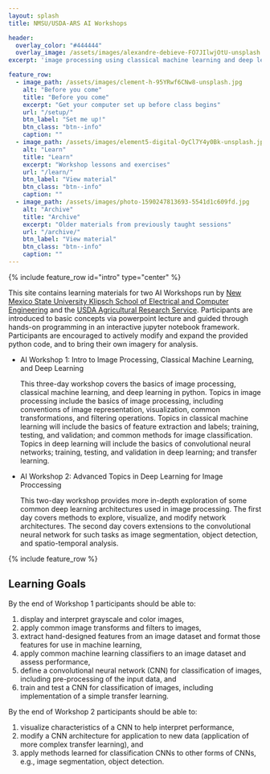 ```yaml
---
layout: splash
title: NMSU/USDA-ARS AI Workshops

header:
  overlay_color: "#444444"
  overlay_image: /assets/images/alexandre-debieve-FO7JIlwjOtU-unsplash.jpg
excerpt: 'image processing using classical machine learning and deep learning'

feature_row:
  - image_path: /assets/images/clement-h-95YRwf6CNw8-unsplash.jpg
    alt: "Before you come"
    title: "Before you come"
    excerpt: "Get your computer set up before class begins"
    url: "/setup/"
    btn_label: "Set me up!"
    btn_class: "btn--info"
    caption: ""
  - image_path: /assets/images/element5-digital-OyCl7Y4y0Bk-unsplash.jpg
    alt: "Learn"
    title: "Learn"
    excerpt: "Workshop lessons and exercises"
    url: "/learn/"
    btn_label: "View material"
    btn_class: "btn--info"
    caption: ""
  - image_path: /assets/images/photo-1590247813693-5541d1c609fd.jpg
    alt: "Archive"
    title: "Archive"
    excerpt: "Older materials from previously taught sessions"
    url: "/archive/"
    btn_label: "View material"
    btn_class: "btn--info"
    caption: ""
---
```



{% include feature_row id="intro" type="center" %}

This site contains learning materials for two AI Workshops run by [New Mexico State University Klipsch School of Electrical and Computer Engineering](https://ece.nmsu.edu/) and the [USDA Agricultural Research Service](https://ars.usda.gov). Participants are introduced to basic concepts via powerpoint lecture and guided through hands-on programming in an interactive jupyter notebook framework. Participants are encouraged to actively modify and expand the provided python code, and to bring their own imagery for analysis.

 - AI Workshop 1: Intro to Image Processing, Classical Machine Learning, and Deep Learning

    This three-day workshop covers the basics of image processing, classical machine learning, and deep learning in python. Topics in image processing include the basics of image processing, including conventions of image representation, visualization, common transformations, and filtering operations. Topics in classical machine learning will include the basics of feature extraction and labels; training, testing, and validation; and common methods for image classification. Topics in deep learning will include the basics of convolutional neural networks; training, testing, and validation in deep learning; and transfer learning.

- AI Workshop 2: Advanced Topics in Deep Learning for Image Proccessing

    This two-day workshop provides more in-depth exploration of some common deep learning architectures used in image processing. The first day covers methods to explore, visualize, and modify network architectures. The second day covers extensions to the convolutional neural network for such tasks as image segmentation, object detection, and spatio-temporal analysis.
 

{% include feature_row %}

<!--
<a download href="/NMSU-USDA-ARS-AI-Workshops/assets/images/element5-digital-OyCl7Y4y0Bk-unsplash.jpg">
  Download test file
</a>
-->


## Learning Goals

By the end of Workshop 1 participants should be able to: 
  
  1) display and interpret grayscale and color images, <br>
  2) apply common image transforms and filters to images, <br>
  3) extract hand-designed features from an image dataset and format those features for use in machine learning, <br>
  4) apply common machine learning classifiers to an image dataset and assess performance, <br>
  5) define a convolutional neural network (CNN) for classification of images, including pre-processing of the input data, and<br>
  6) train and test a CNN for classification of images, including implementation of a simple transfer learning.



By the end of Workshop 2 participants should be able to: 

  1) visualize characteristics of a CNN to help interpret performance,<br>
  2) modify a CNN architecture for application to new data (application of more complex transfer learning), and<br>
  3) apply methods learned for classification CNNs to other forms of CNNs, e.g., image segmentation, object detection.

